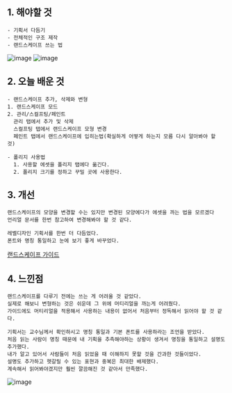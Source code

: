 ## 1. 해야할 것
```
- 기획서 다듬기
- 전체적인 구조 제작
- 랜드스케이프 쓰는 법
```
![image](https://github.com/JM94Ent/TIL-WIL/assets/143363550/6f7ee92f-8f35-4d21-841e-16d1f216ab5b)
![image](https://github.com/JM94Ent/TIL-WIL/assets/143363550/48d9579a-6394-4aa2-a994-343d74c469e8)

## 2. 오늘 배운 것
```
- 랜드스케이프 추가, 삭제와 변형
1. 랜드스케이프 모드
2. 관리/스컬프팅/페인트
  관리 탭에서 추가 및 삭제
  스컬프팅 탭에서 랜드스케이프 모형 변경
  페인트 탭에서 랜드스케이프에 입히는법(확실하게 어떻게 하는지 모름 다시 알아봐야 할 것)

- 폴리지 사용법
  1. 사용할 에셋을 폴리지 탭에다 옮긴다.
  2. 폴리지 크기를 정하고 꾸밀 곳에 사용한다.
```
## 3. 개선
```
랜드스케이프의 모양을 변경할 수는 있지만 변경된 모양에다가 에셋을 까는 법을 모르겠다
언리얼 문서를 한번 참고하여 변경해봐야 할 것 같다.

레벨디자인 기획서를 한번 더 다듬었다.
폰트와 명칭 통일하고 눈에 보기 좋게 바꾸었다.
```
[랜드스케이프 가이드](https://docs.unrealengine.com/5.2/ko/landscape-paint-mode-in-unreal-engine/)
## 4. 느낀점
```
랜드스케이프를 다루기 전에는 쓰는 게 어려울 것 같았다.
실제로 해보니 변형하는 것은 쉬운데 그 위에 머티리얼을 까는게 어려웠다.
가이드에도 머티리얼을 적용해서 사용하는 내용이 없어서 처음부터 정독해서 읽어야 할 것 같다.

기획서는 교수님께서 확인하시고 명칭 통일과 기본 폰트를 사용하라는 조언을 받았다.
처음 읽는 사람이 명칭 때문에 내 기획을 추측해야하는 상황이 생겨서 명칭을 통일하고 설명도 추가했다.
내가 알고 있어서 사람들이 처음 읽었을 때 이해하지 못할 것을 간과한 것들이었다.
설명도 추가하고 헷갈릴 수 있는 표현과 중복은 최대한 배제했다.
계속해서 읽어봐야겠지만 훨씬 깔끔해진 것 같아서 만족했다.
```
![image](https://github.com/JM94Ent/TIL-WIL/assets/143363550/f41c2371-2a30-4342-982d-40794f0efcea)

